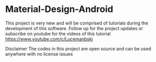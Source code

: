 # Material-Design-Android

This project is very new and will be comprised of tutorials during the development of this software. Follow up for the project updates or subscribe on youtube for the videos of this tutorial https://www.youtube.com/c/Lucemanbski

Disclaimer
The codes in this project are open source and can be used anywhere with no license issues
